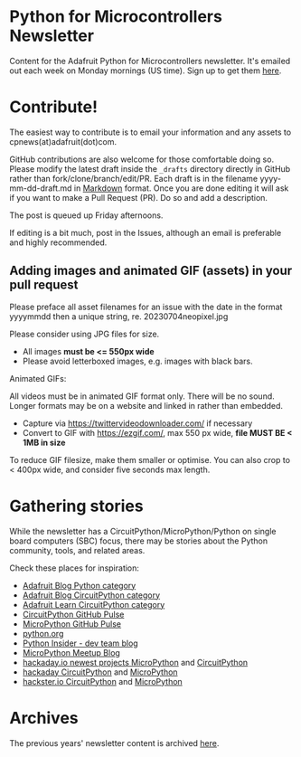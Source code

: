 # Python for Microcontrollers Newsletter

Content for the Adafruit Python for Microcontrollers newsletter. It's emailed out each week on
Monday mornings (US time). Sign up to get them [here](https://www.adafruitdaily.com/).

# Contribute!

The easiest way to contribute is to email your information and any assets to cpnews(at)adafruit(dot)com.

GitHub contributions are also welcome for those comfortable doing so. Please modify the latest draft 
inside the `_drafts` directory directly in GitHub rather than fork/clone/branch/edit/PR. 
Each draft is in the filename yyyy-mm-dd-draft.md in [Markdown](https://www.markdownguide.org/) format.
Once you are done editing it will ask if you want to make a Pull Request (PR). Do so and add a description.

The post is queued up Friday afternoons.

If editing is a bit much, post in the Issues, although an email is preferable and highly recommended.

## Adding images and animated GIF (assets) in your pull request

Please preface all asset filenames for an issue with the date in the format yyyymmdd then a unique string, re. 20230704neopixel.jpg

Please consider using JPG files for size.
* All images **must be <= 550px wide**
* Please avoid letterboxed images, e.g. images with black bars.

Animated GIFs:

All videos must be in animated GIF format only. There will be no sound. Longer formats may be on a website and linked in rather than embedded.

* Capture via https://twittervideodownloader.com/ if necessary
* Convert to GIF with https://ezgif.com/, max 550 px wide, **file MUST BE < 1MB in size**

To reduce GIF filesize, make them smaller or optimise. You can also crop to < 400px wide, and consider five seconds max length.

# Gathering stories
While the newsletter has a CircuitPython/MicroPython/Python on single board computers (SBC) focus, there may be stories about the Python community, tools, and related areas.

Check these places for inspiration:

* [Adafruit Blog Python category](https://blog.adafruit.com/category/python/)
* [Adafruit Blog CircuitPython category](https://blog.adafruit.com/category/circuitpython/)
* [Adafruit Learn CircuitPython category](https://learn.adafruit.com/category/micropython-slash-circuitpython)
* [CircuitPython GitHub Pulse](https://github.com/adafruit/circuitpython/pulse)
* [MicroPython GitHub Pulse](https://github.com/micropython/micropython/pulse)
* [python.org](https://www.python.org/)
* [Python Insider - dev team blog](https://pythoninsider.blogspot.com/)
* [MicroPython Meetup Blog](https://melbournemicropythonmeetup.github.io/)
* [hackaday.io newest projects MicroPython](https://hackaday.io/projects?tag=micropython&sort=date) and [CircuitPython](https://hackaday.io/projects?tag=circuitpython&sort=date)
* [hackaday CircuitPython](https://hackaday.com/blog/?s=circuitpython) and [MicroPython](https://hackaday.com/blog/?s=micropython)
* [hackster.io CircuitPython](https://www.hackster.io/search?q=circuitpython&i=projects&sort_by=most_recent) and [MicroPython](https://www.hackster.io/search?q=micropython&i=projects&sort_by=most_recent)

# Archives
The previous years' newsletter content is archived [here](https://github.com/adafruit/circuitpython-weekly-newsletter-archives).
